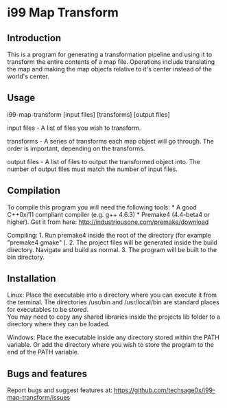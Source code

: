 i99 Map Transform
================

Introduction
-----------

This is a program for generating a transformation pipeline and using it
to transform the entire contents of a map file. Operations include
translating the map and making the map objects relative to it's center
instead of the world's center.

Usage
-----
i99-map-transform [input files] [transforms] [output files]

input files - A list of files you wish to transform.

transforms - A series of transforms each map object will go through. 
	     The order is important, depending on the transforms.
	     
output files - A list of files to output the transformed object into. The number of
	       output files must match the number of input files.
	       
Compilation
----------
To compile this program you will need the following tools:
	* A good C++0x/11 compliant compiler (e.g. g++ 4.6.3)
	* Premake4 (4.4-beta4 or higher). Get it from here: http://industriousone.com/premake/download
	
Compiling:
	1. Run premake4 inside the root of the directory (for example "premake4 gmake" ).
	2. The project files will be generated inside the build directory. Navigate and build as normal.
	3. The program will be built to the bin directory.
		       
Installation
-----------
Linux:
	Place the executable into a directory where you can execute it from the terminal. The directories 
	/usr/bin and /usr/local/bin are standard places for executables to be stored.	
	 You may need to copy any shared libraries inside the projects lib folder to a directory where they
	can be loaded.
	
Windows:
	Place the executable inside any directory stored within the PATH variable. Or add the directory where you
	wish to store the program to the end of the PATH variable. 

Bugs and features
---------------
Report bugs and suggest features at: https://github.com/techsage0x/i99-map-transform/issues

